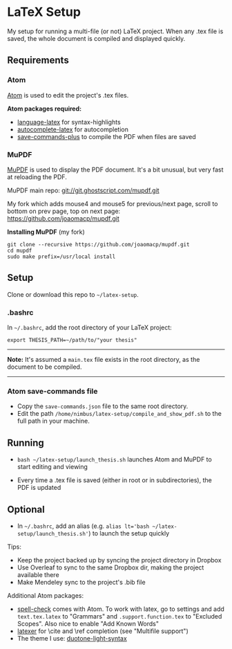 # LaTeX Setup
My setup for running a multi-file (or not) LaTeX project. When any .tex file is saved, the whole document is compiled and displayed quickly.

## Requirements
### Atom
[Atom](https://atom.io/) is used to edit the project's .tex files.

**Atom packages required:**
- [language-latex](https://atom.io/packages/language-latex) for syntax-highlights
- [autocomplete-latex](https://atom.io/packages/autocomplete-latex) for autocompletion
- [save-commands-plus](https://atom.io/packages/save-commands-plus) to compile the PDF when files are saved

### MuPDF
[MuPDF](https://mupdf.com/) is used to display the PDF document. It's a bit unusual, but very fast at reloading the PDF.

MuPDF main repo: [git://git.ghostscript.com/mupdf.git](https://git.ghostscript.com/?p=mupdf.git)

My fork which adds mouse4 and mouse5 for previous/next page, scroll to bottom on prev page, top on next page: https://github.com/joaomacp/mupdf.git

**Installing MuPDF** (my fork)
```
git clone --recursive https://github.com/joaomacp/mupdf.git
cd mupdf
sudo make prefix=/usr/local install
```

## Setup
Clone or download this repo to `~/latex-setup`.

### .bashrc
In `~/.bashrc`, add the root directory of your LaTeX project:
```
export THESIS_PATH=~/path/to/"your thesis"
```

---
**Note:** It's assumed a `main.tex` file exists in the root directory, as the document to be compiled.

---

### Atom save-commands file
- Copy the `save-commands.json` file to the same root directory.
- Edit the path `/home/nimbus/latex-setup/compile_and_show_pdf.sh` to the full path in your machine.

## Running
- `bash ~/latex-setup/launch_thesis.sh` launches Atom and MuPDF to start editing and viewing

- Every time a .tex file is saved (either in root or in subdirectories), the PDF is updated

## Optional
- In `~/.bashrc`, add an alias (e.g. `alias lt='bash ~/latex-setup/launch_thesis.sh'`) to launch the setup quickly

Tips:
- Keep the project backed up by syncing the project directory in Dropbox
- Use Overleaf to sync to the same Dropbox dir, making the project available there
- Make Mendeley sync to the project's .bib file

Additional Atom packages:
- [spell-check](https://atom.io/packages/spell-check) comes with Atom. To work with latex, go to settings and add `text.tex.latex` to "Grammars" and `.support.function.tex` to "Excluded Scopes". Also nice to enable "Add Known Words"
- [latexer](https://atom.io/packages/latexer) for \cite and \ref completion (see "Multifile support")
- The theme I use: [duotone-light-syntax](https://atom.io/themes/duotone-light-syntax)